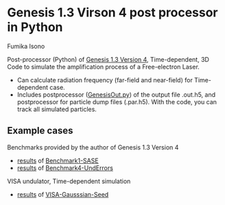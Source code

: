 # Genesis 1.3 Virson 4 post processor in Python

Fumika Isono

Post-processor (Python) of [Genesis 1.3 Version 4](https://github.com/svenreiche/Genesis-1.3-Version4), Time-dependent, 3D Code to simulate the amplification process of a Free-electron Laser.

- Can calculate radiation frequency (far-field and near-field) for Time-dependent case.
- Includes postprocessor ([GenesisOut.py](functions/GenesisOut.py)) of the output file .out.h5, and postprocessor for particle dump files (.par.h5). With the code, you can track all simulated particles.

## Example cases
Benchmarks provided by the author of Genesis 1.3 Version 4
- [results](result-Benchmark1-SASE.ipynb) of [Benchmark1-SASE](https://github.com/svenreiche/Genesis-1.3-Version4/tree/master/benchmark/Benchmark1-SASE)
- [results](result-Benchmark4-UndErrors.ipynb) of [Benchmark4-UndErrors](https://github.com/svenreiche/Genesis-1.3-Version4/tree/master/benchmark/Benchmark4-UndErrors)

VISA undulator, Time-dependent simulation
- [results](result-VISA-Gaussian-Seed.ipynb) of [VISA-Gausssian-Seed](benchmark/VISA-Gaussian-Seed)
